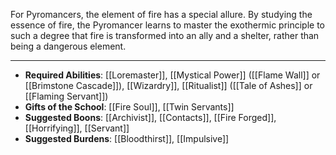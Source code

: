 For Pyromancers, the element of fire has a special allure. By studying the essence of fire, the Pyromancer learns to master the exothermic principle to such a degree that fire is transformed into an ally and a shelter, rather than being a dangerous element.

---
- **Required Abilities**: [[Loremaster]], [[Mystical Power]] ([[Flame Wall]] or [[Brimstone Cascade]]), [[Wizardry]], [[Ritualist]] ([[Tale of Ashes]] or [[Flaming Servant]])
- **Gifts of the School**: [[Fire Soul]], [[Twin Servants]]
- **Suggested Boons**: [[Archivist]], [[Contacts]], [[Fire Forged]], [[Horrifying]], [[Servant]]
- **Suggested Burdens**: [[Bloodthirst]], [[Impulsive]]